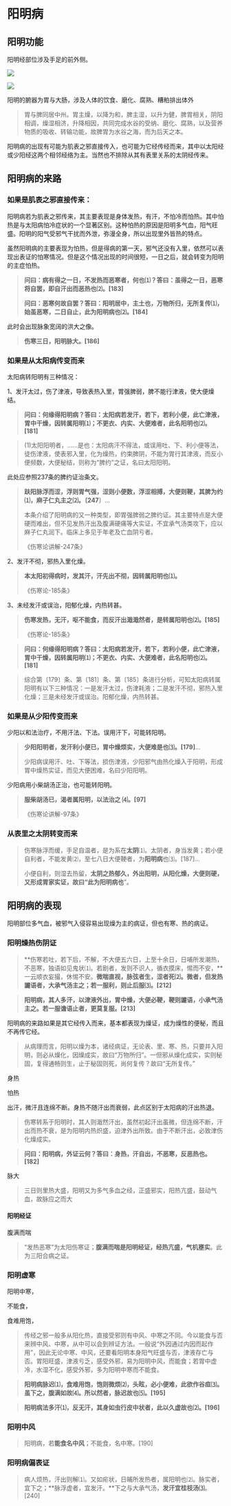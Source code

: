 # 阳明病

## 阳明功能

阳明经部位涉及手足的前外侧。

![](img/经络阳明-大肠经.svg)

![](img/经络阳明-胃经.svg)

阳明的腑器为胃与大肠，涉及人体的饮食、磨化、腐熟、糟粕排出体外

> 胃与脾同居中州。胃主燥，以降为和，脾主湿，以升为健，脾胃相关，阴阳相调，燥湿相济，升降相因，共同完成水谷的受纳、磨化、腐熟，以及营养物质的吸收、转输功能，故脾胃为水谷之海，而为后天之本。

阳明病的出现有可能为肌表之邪直接传入，也可能为它经传经而来，其中以太阳经或少阳经这两个相邻经络为主。当然也不排除从其有表里关系的太阴经传来。

## 阳明病的来路

### 如果是肌表之邪直接传来：

阳明病若为肌表之邪传来，其主要表现是身体发热，有汗，不怕冷而怕热。其中怕热是与太阳病怕冷症状的一个显著区别。这种怕热的原因是阳明多气血，阳气旺盛。阳明的阳气受邪气干扰而外泄，弥漫全身，所以出现里外皆热的特点。

虽然阳明病的主要表现为怕热，但是得病的第一天，邪气还没有入里，依然可以表现出表证的怕寒情况。但是这个情况出现的时间很短，一日之后，就会转变为阳明的主症怕热。

> **问曰：病有得之一日，不发热而恶寒者，何也⑴？答曰：虽得之一日，恶寒将自罢，即自汗出而恶热也⑵。[183]**
>
> **问曰：恶寒何故自罢？答曰：阳明居中，主土也，万物所归，无所复传⑴，始虽恶寒，二日自止，此为阳明病也⑵。[184]**

此时会出现脉象宽阔的洪大之像。

> **伤寒三日，阳明脉大。[186]**



### 如果是从太阳病传变而来

太阳病转阳明有三种情况：

1、发汗太过，伤了津液，导致表热入里，胃强脾弱，脾不能行津液，使大便燥结。

> **问曰：何缘得阳明病？答曰：太阳病若发汗，若下，若利小便，此亡津液，胃中干燥，因转属阳明⑴；不更衣、内实、大便难者，此名阳明也⑵。[181]**

> (1)太阳阳明者，……是也：太阳病汗不得法，或误用吐、下、利小便等法，徒伤津液，使表邪入里，化为燥热，约束脾阴，不能为胃行其津液，而反小便频数，大便秘结，则称为“脾约”之证，名曰太阳阳明。

此处应参照237条的脾约证治条文。

> **趺阳脉浮而涩，浮则胃气强，涩则小便数，浮涩相搏，大便则鞕，其脾为约⑴，麻子仁丸主之⑵。〔247**〕...
>
> 本条介绍了阳明病的又一种类型，即胃强脾弱之脾约证。其主要特点是大便硬而难出，但不见发热汗出及腹满硬痛等大实证，不宜承气汤类攻下，应以麻子仁丸润下。临床上多见于年老及亡血阴亏者。
>
> 《伤寒论讲解-247条》

2、发汗不彻，邪热入里化燥。

> **本太阳初得病时，发其汗，汗先出不彻，因转属阳明也⑴。**
>
> 《伤寒论-185条》

3、未经发汗或误治，阳郁化燥，内热转甚。

> **伤寒发热，无汗，呕不能食，而反汗出濈濈然者，是转属阳明也⑵。[185]**
>
> 《伤寒论-185条》

> **问曰：何缘得阳明病？答曰：太阳病若发汗，若下，若利小便，此亡津液，胃中干燥，因转属阳明⑴；不更衣、内实、大便难者，此名阳明也⑵。[181]**

> 综合第〔179〕条、第〔181〕条、第〔185〕条进行分析，可知太阳病转属阳明有以下三种情况：一是发汗太过，伤津耗液；二是发汗不彻，邪热入里化燥；三是未经发汗或误治。阳郁化燥，内热转甚。

### 如果是从少阳传变而来

少阳以和法治疗，不用汗法、下法。误用汗下，可能转阳明。

> **少阳阳明者，发汗利小便已，胃中燥烦实，大便难是也⑶。[179]**...
>
> 少阳病误用汗、吐、下等法，损伤津液，少阳邪气由热化燥入于阳明，形成胃中燥热实证，而见大便困难，名曰少阳阳明。

少阳病用小柴胡汤正治，也可能转阳明。

> **服柴胡汤已，渴者属阳明，以法治之 ⑷。[97]**
>
> 《伤寒论讲解-97条》

### 从表里之太阴转变而来



> 伤寒脉浮而缓，手足自温者，是为系在**太阴**⑴。太阴者，身当发黄；若小便自利者，不能发黄⑵，至七八日大便鞕者，为**阳明病**也⑶。[187]...
>
> 小便自利，则湿去热留，**太阴之热郁久，外出阳明，从阳化燥，大便则硬，又形成胃家实证，故曰“此为阳明病也**”。

## 阳明病的表现

阳明部位多气血，被邪气入侵容易出现燥为主的病证，但也有寒、热的病证。



### 阳明燥热伤阴证

> **伤寒若吐，若下后，不解，不大便五六日，上至十余日，日哺所发潮热，不恶寒，独语如见鬼状⑴。若剧者，发则不识人，循衣摸床，惕而不安，**一云顺衣妄撮，休惕不安。**微喘直视，脉弦者生，涩者死⑵。微者，但发热讝语者，大承气汤主之；若一服利，则止后服⑶。[212]**



> **阳明病，其人多汗，以津液外出，胃中燥，大便必鞕，鞕则讝语，小承气汤主之。若一服谵语止者，更莫复服。[213]**

阳明病的来路如果是其它经传入而来，基本都表现为燥证，成为燥性的便秘，而且不再传它经。

> 从病理而言，阳明以燥为本，诸经病证，无论表、里、寒、热，只要并入阳明，则必从燥化，因燥成实，故曰“万物所归”。一但邪从燥化成实，实则秘固，复得通畅则生，止于秘固则死，尚何复传？故曰“无所复传。”



身热

怕热

出汗，微汗且连绵不断。身热不随汗出而衰弱，此点区别于太阳病的汗出热退。

> 伤寒转系于阳明时，其人则濈然汗出，虽然初起汗出虽微，但连绵不断，汗出而热不衰，是为阳明内热炽盛，迫津外出所致。由于不断汗出，必致津伤化燥成实。

> **问曰：阳明病，外证云何？答曰：身热，汗自出，不恶寒，反恶热也。[182]**

脉大

> 三日则里热大盛，阳明又为多气多血之经，正盛邪实，阳热亢盛，鼓动气血，故脉应之而大



#### 阳明经证

腹满而喘

> “发热恶寒”为太阳伤寒证；**腹满而喘是阳明经证，经热亢盛，气机壅实**。此为三阳合病之证。

### 阳明虚寒

阳明中寒，

不能食，

食难用饱，

> 传经之邪一般多从阳化热，直接受邪则有中风、中寒之不同。今以能食与否来辨中风、中寒，从中可以会到辨证方法。一般说“外因通过内因而起作用”，因此无论中寒、中风，还要看阳明本身阳气旺盛与否，津液存亡与否。胃阳旺盛，津液亏乏，感受外邪，易为阳明中风，而能食；若胃中虚冷，水湿不化，感受外邪，多为阳明中寒而不能食。

> **阳明病脉迟⑴，食难用饱，饱则微烦⑵，头眩，必小便难，此欲作谷疸⑶。虽下之，腹满如故⑷。所以然者，脉迟故也⑸。[195]**

> **阳明病法多汗⑴，反无汗，其身如虫行皮中状者，此以久虚故也⑵。[196]**

### 阳明中风

> 阳明病，若**能食名中风**；不能食，名中寒。[190]

### 阳明病偏表证



> 病人烦热，汗出则解⑴。又如疟状，日晡所发热者，属阳明也⑵。脉实者，宜下之；**脉浮虚者，宜发汗。**下之与大承气汤，**发汗宜桂枝汤⑶**。[240]

> 